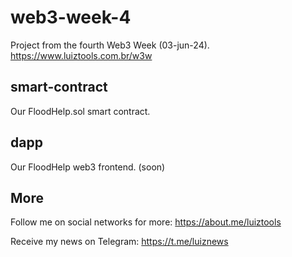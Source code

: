 # web3-week-4
Project from the fourth Web3 Week (03-jun-24). https://www.luiztools.com.br/w3w

## smart-contract
Our FloodHelp.sol smart contract.

## dapp
Our FloodHelp web3 frontend. (soon)

## More

Follow me on social networks for more: https://about.me/luiztools

Receive my news on Telegram: https://t.me/luiznews
